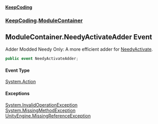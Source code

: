 #### [KeepCoding](index.md 'index')
### [KeepCoding](KeepCoding.md 'KeepCoding').[ModuleContainer](ModuleContainer.md 'KeepCoding.ModuleContainer')
## ModuleContainer.NeedyActivateAdder Event
Adder Modded Needy Only: A more efficient adder for [NeedyActivate](ModuleContainer.NeedyActivate.md 'KeepCoding.ModuleContainer.NeedyActivate').  
```csharp
public event NeedyActivateAdder;
```
#### Event Type
[System.Action](https://docs.microsoft.com/en-us/dotnet/api/System.Action 'System.Action')
#### Exceptions
[System.InvalidOperationException](https://docs.microsoft.com/en-us/dotnet/api/System.InvalidOperationException 'System.InvalidOperationException')  
[System.MissingMethodException](https://docs.microsoft.com/en-us/dotnet/api/System.MissingMethodException 'System.MissingMethodException')  
[UnityEngine.MissingReferenceException](https://docs.microsoft.com/en-us/dotnet/api/UnityEngine.MissingReferenceException 'UnityEngine.MissingReferenceException')  
